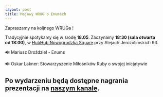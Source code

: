 ```yaml
---
layout: post
title: Majowy WRUG o Enumach
---
```


Zapraszamy na koljnego WRUGa !

Tradycyjnie spotykamy się w środę **18.05**. Zaczynamy **18:30 (sala otwarta od 18:00)**, w [HubHub Nowogrodzka Square](https://www.hubhub.com/pl/warsaw-nowogrodzka-square-2/) przy Alejach Jerozolimskich 93.

🔊 Mariusz Droździel - Enums

🔊 Oskar Lakner: Stowarzyszenie Miłośników Ruby o swojej inicjatywie


Po wydarzeniu będą dostępne nagrania prezentacji na [naszym kanale](https://www.youtube.com/channel/UCfpVS9gIDwdJETGsBZSm5Xw).
---
